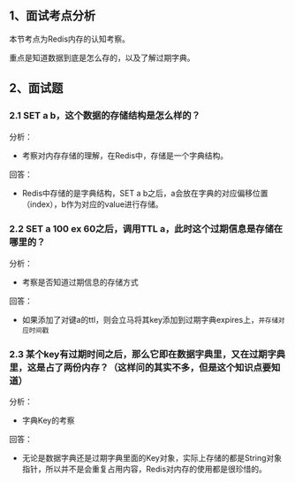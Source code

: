 
## 1、面试考点分析

本节考点为Redis内存的认知考察。

重点是知道数据到底是怎么存的，以及了解过期字典。

## 2、面试题

### 2.1 SET a b，这个数据的存储结构是怎么样的？

分析：
- 考察对内存存储的理解，在Redis中，存储是一个字典结构。

回答：
- Redis中存储的是字典结构，SET a b之后，a会放在字典的对应偏移位置（index），b作为对应的value进行存储。

### 2.2 SET a 100 ex 60之后，调用TTL a，此时这个过期信息是存储在哪里的？

分析：
- 考察是否知道过期信息的存储方式

回答：
- 如果添加了对键a的ttl，则会立马将其key添加到过期字典expires上，`并存储对应时间戳`

### 2.3 某个key有过期时间之后，那么它即在数据字典里，又在过期字典里，这是占了两份内存？（这样问的其实不多，但是这个知识点要知道）

分析：
- 字典Key的考察

回答：
- 无论是数据字典还是过期字典里面的Key对象，实际上存储的都是String对象指针，所以并不是会重复占用内容，Redis对内存的使用都是很珍惜的。
